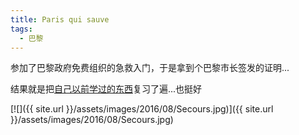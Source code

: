 ```yaml
---
title: Paris qui sauve
tags:
  - 巴黎
---
```


参加了巴黎政府免费组织的急救入门，于是拿到个巴黎市长签发的证明...

结果就是把[自己以前学过的东西](/2014/04/29/secourisme)复习了遍...也挺好

[![]({{ site.url }}/assets/images/2016/08/Secours.jpg)]({{ site.url }}/assets/images/2016/08/Secours.jpg)
